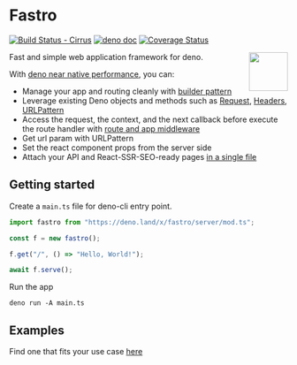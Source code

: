 # Fastro

[![Build Status - Cirrus][]][Build status]
[![deno doc](https://doc.deno.land/badge.svg)](https://doc.deno.land/https://deno.land/x/fastro/server/mod.ts)
[![Coverage Status](https://coveralls.io/repos/github/fastrodev/fastro/badge.svg?branch=main)](https://coveralls.io/github/fastrodev/fastro?branch=main)

<img align="right" src="https://avatars.githubusercontent.com/u/84224795" height="70px">

Fast and simple web application framework for deno.

With
[deno near native performance](https://fastro.dev/benchmarks), you
can:

- Manage your app and routing cleanly with
  [builder pattern](https://en.wikipedia.org/wiki/Builder_pattern)
- Leverage existing Deno objects and methods such as
  [Request](https://deno.land/api?s=Request),
  [Headers](https://deno.land/api?s=Headers),
  [URLPattern](https://developer.mozilla.org/en-US/docs/Web/API/URL_Pattern_API)
- Access the request, the context, and the next callback before execute the
  route handler with
  [route and app middleware](https://github.com/fastrodev/fastro/blob/main/examples/middleware.ts)
- Get url param with URLPattern
- Set the react component props from the server side 
- Attach your API and React-SSR-SEO-ready pages [in a single file](https://github.com/fastrodev/fastro/blob/main/examples/ssr.ts)

## Getting started

Create a `main.ts` file for deno-cli entry point.

```ts
import fastro from "https://deno.land/x/fastro/server/mod.ts";

const f = new fastro();

f.get("/", () => "Hello, World!");

await f.serve();
```

Run the app

```
deno run -A main.ts
```

## Examples

Find one that fits your use case
[here](https://github.com/fastrodev/fastro/tree/main/examples)

[Build Status - Cirrus]: https://github.com/fastrodev/fastro/workflows/ci/badge.svg?branch=main&event=push
[Build status]: https://github.com/fastrodev/fastro/actions
